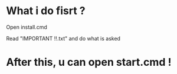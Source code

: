 # What i do fisrt ?

Open install.cmd

Read "IMPORTANT !!.txt" and do what is asked

# After this, u can open start.cmd !
